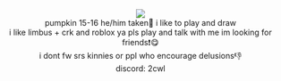 <center>

<img src="https://images-wixmp-ed30a86b8c4ca887773594c2.wixmp.com/f/b7a3018c-87b2-4e6e-8e10-2d2cb37d5a2f/djf3jp2-195467de-b07e-4e16-88d2-e855ba7875cd.gif?token=eyJ0eXAiOiJKV1QiLCJhbGciOiJIUzI1NiJ9.eyJzdWIiOiJ1cm46YXBwOjdlMGQxODg5ODIyNjQzNzNhNWYwZDQxNWVhMGQyNmUwIiwiaXNzIjoidXJuOmFwcDo3ZTBkMTg4OTgyMjY0MzczYTVmMGQ0MTVlYTBkMjZlMCIsIm9iaiI6W1t7InBhdGgiOiJcL2ZcL2I3YTMwMThjLTg3YjItNGU2ZS04ZTEwLTJkMmNiMzdkNWEyZlwvZGpmM2pwMi0xOTU0NjdkZS1iMDdlLTRlMTYtODhkMi1lODU1YmE3ODc1Y2QuZ2lmIn1dXSwiYXVkIjpbInVybjpzZXJ2aWNlOmZpbGUuZG93bmxvYWQiXX0.Nc6TK0Fj54bxW7KHg-ZfqMOWuYS4QQmgDx__C5ZOP-k">
  <br>
  pumpkin 15-16 he/him taken👻 i like to play and draw
  <br>
  i like limbus + crk and roblox ya pls play and talk with me im looking for friends❗️😋
  <br> i dont fw srs kinnies or ppl who encourage delusions👎
  <br>
  discord: 2cwl
</center>

<!--
**socwl/socwl** is a ✨ _special_ ✨ repository because its `README.md` (this file) appears on your GitHub profile.

Here are some ideas to get you started:

- 🔭 I’m currently working on ...
- 🌱 I’m currently learning ...
- 👯 I’m looking to collaborate on ...
- 🤔 I’m looking for help with ...
- 💬 Ask me about ...
- 📫 How to reach me: ...
- 😄 Pronouns: ...
- ⚡ Fun fact: ...
-->
